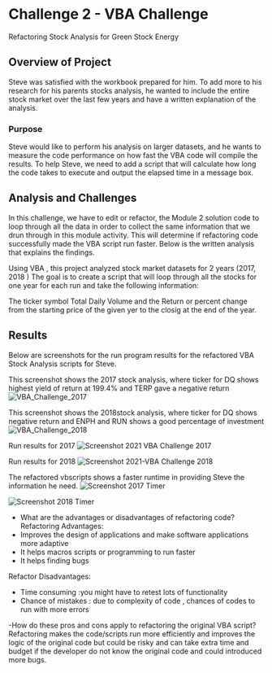# Challenge 2 - VBA Challenge
Refactoring Stock Analysis for Green Stock Energy
## Overview of Project
Steve was satisfied with the workbook prepared for him. To add more to his research for his parents stocks analysis, he wanted to include the entire stock market over the last few years and have a written explanation of the analysis.
### Purpose
 Steve would like  to perform his analysis on larger datasets, and he wants to measure the code performance on how fast the  VBA code will compile the results. To help Steve, we need to add a script that will calculate how long the code takes to execute and output the elapsed time in a message box.

## Analysis and Challenges
In this challenge, we have to edit  or refactor, the Module 2 solution code to loop through all the data in order to collect the same information that we drun through in this module activity.  This will determine if  refactoring  code successfully made the VBA script run faster. Below is the written analysis that explains the findings. 
 
 Using VBA , this project analyzed stock market datasets  for 2 years (2017, 2018 ) The goal is to create a script that will loop through all the stocks for one year for each run and take the following information:

The ticker symbol
Total Daily Volume  and the 
Return or percent change from the starting price  of the given yer to the closig at the end of the year.


## Results

Below are screenshots for the run program results for the refactored VBA Stock Analysis scripts for Steve. 

This screenshot shows the 2017 stock analysis, where ticker for DQ shows highest yield of return at 199.4% and TERP gave a negative return 
![VBA_Challenge_2017](https://user-images.githubusercontent.com/92903447/140622431-33cd940b-d184-4a75-9e6e-7189e587b929.png)

This screenshot shows the 2018stock analysis, where ticker for DQ shows negative return and ENPH and RUN shows a good percentage of investment 
![VBA_Challenge_2018](https://user-images.githubusercontent.com/92903447/140622434-610f7259-fe03-4cb8-8676-dd2e9d1eb4c6.png)

Run results for 2017
![Screenshot 2021 VBA Challenge 2017](https://user-images.githubusercontent.com/92903447/140622445-9d178a71-f2b1-4174-937d-a874cc53df28.png)

Run results for 2018
![Screenshot 2021-VBA Challenge 2018](https://user-images.githubusercontent.com/92903447/140622450-96a68751-d0a9-4242-b91b-f9368af90abe.png)

The refactored vbscripts shows a faster runtime in providing Steve the information he need.
![Screenshot 2017 Timer](https://user-images.githubusercontent.com/92903447/140622455-f60c01fc-44cc-4bf1-ae9c-37f2684a8d15.png)

![Screenshot 2018 Timer](https://user-images.githubusercontent.com/92903447/140622459-2dd511d5-5416-4d03-8fa0-5338e12a37a5.png)

- What are the advantages or disadvantages of refactoring code?
Refactoring Advantages:
 - Improves the design  of applications and make software applications more adaptive
 - It helps macros scripts or programming to run faster
 - It helps finding bugs

 Refactor Disadvantages:
 - Time consuming :you might have to retest lots of functionality
 - Chance of mistakes : due to complexity of code , chances of codes to run with more errors

-How do these pros and cons apply to refactoring the original VBA script?
Refactoring makes the code/scripts run more efficiently and improves the logic of the original code but could be risky and can take extra time and budget if the developer do not know the original code and could introduced more bugs.
